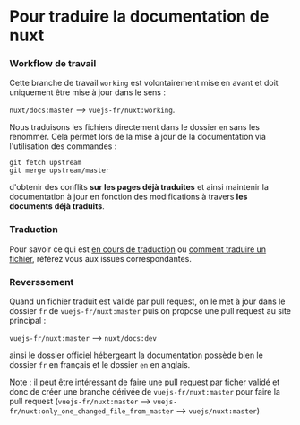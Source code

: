 # Pour traduire la documentation de nuxt

### Workflow de travail

Cette branche de travail `working` est volontairement mise en avant et doit uniquement être mise à jour dans le sens :

`nuxt/docs:master` --> `vuejs-fr/nuxt:working`.

Nous traduisons les fichiers directement dans le dossier `en` sans les renommer. Cela permet lors de la mise à jour de la documentation via l'utilisation des commandes :

```
git fetch upstream
git merge upstream/master
```

d'obtenir des conflits **sur les pages déjà traduites** et ainsi maintenir la documentation à jour en fonction des modifications à travers **les documents déjà traduits**.

### Traduction

Pour savoir ce qui est [en cours de traduction](https://github.com/vuejs-fr/nuxt/issues/1) ou [comment traduire un fichier](https://github.com/vuejs-fr/nuxt/issues/2), référez vous aux issues correspondantes.

### Reverssement

Quand un fichier traduit est validé par pull request, on le met à jour dans le dossier `fr` de `vuejs-fr/nuxt:master` puis on propose une pull request au site principal :

`vuejs-fr/nuxt:master` --> `nuxt/docs:dev`

ainsi le dossier officiel hébergeant la documentation possède bien le dossier `fr` en français et le dossier `en` en anglais.

Note : il peut être intéressant de faire une pull request par ficher validé et donc de créer une branche dérivée de `vuejs-fr/nuxt:master` pour faire la pull request (`vuejs-fr/nuxt:master` --> `vuejs-fr/nuxt:only_one_changed_file_from_master` --> `vuejs/nuxt:master`)
